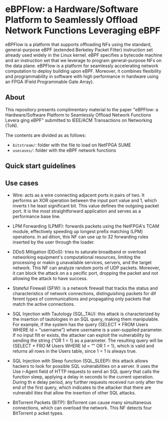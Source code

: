 # eBPFlow: a Hardware/Software Platform to Seamlessly Offload Network Functions Leveraging eBPF

eBPFlow is a platform that supports offloading NFs using the standard, general-purpose eBPF (extended Berkeley Packet Filter) instruction set already used widely in the Linux kernel. eBPF specifies a bytecode machine and an instruction set that we leverage to program general-purpose NFs on the data plane. eBPFlow is a platform for seamlessly accelerating network computation to deploy building upon eBPF. Moreover, it combines flexibility and programmability in software with high performance in hardware using an FPGA (Field Programmable Gate Array).

## About 
This repository presents complimentary material to the paper "eBPFlow: a Hardware/Software Platform to Seamlessly Offload Network Functions Levera    ging eBPF" submitted to IEEE/ACM Transactions on Networking (ToN).

The contents are divided as as follows:
- `bitstream/`:  folder with the file to load on NetFPGA SUME
- `usecases/`: folder with the eBPF network functions
 
## Quick start guidelines

## Use cases
- Wire: acts as a wire connecting adjacent ports in pairs of two. It performs an XOR operation between the input port value and 1, which inverts t    he least significant bit. This value defines the outgoing packet port. It is the most straightforward application and serves as a performance base    line.
  
- LPM Forwarding (LPMF): forwards packets using the NetFPGA's TCAM module, effectively speeding up longest prefix matching (LPM) operations. In ad    dition, this NF can use up to 32 forwarding rules inserted by the user through the loader.
  
- DDoS Mitigation (DDoS): tries to saturate broadband or overload networking equipment's computational resources, limiting the processing or makin    g unavailable services, servers, and the target network. This NF can analyze random ports of UDP packets. Moreover, it can block the attack on a s    pecific port, dropping the packet and not allowing the attack to have success.
  
- Stateful Firewall (SFW): is a network firewall that tracks the status and characteristics of network connections, distinguishing packets for dif    ferent types of communications and propagating only packets that match the active connections.
  
- SQL Injection with Tautology (SQL\_TAU): this attack is characterized by the insertion of tautologies in an SQL query, making them manipulable.     For example, if the system has the query {SELECT * FROM Users WHERE Id = “username”} where username is a user-supplied parameter. If no input filt    er exists, the attacker can exploit the vulnerability by sending the string {“OR 1 = 1} as a parameter.  The resulting query will be {SELECT * FRO    M Users WHERE Id = “” OR 1 = 1}, which is valid and returns all rows in the Users table, since 1 = 1 is always true.
  
- SQL Injection with Sleep function (SQL\_SLEEP): this attack allows hackers to look for possible SQL vulnerabilities on a server. It uses the Use    r-Agent field of HTTP requests to send an SQL query that calls the function sleep, applying a delay in seconds to the current operation. During th    e delay period, any further requests received run only after the end of the first query, which indicates to the attacker that there are vulnerabil    ities that allow the insertion of other SQL attacks.
  
- BitTorrent Packets (BITP): BitTorrent can cause many simultaneous connections, which can overload the network. This NF detects four BitTorrent p    acket types.
